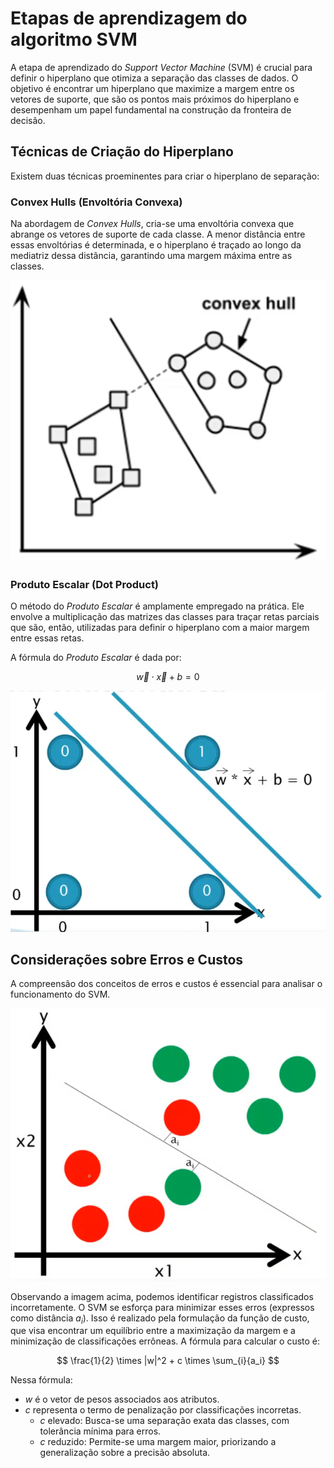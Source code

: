 # Etapas de aprendizagem do algoritmo SVM

A etapa de aprendizado do _Support Vector Machine_ (SVM) é crucial para definir o hiperplano que otimiza a separação das classes de dados. O objetivo é encontrar um hiperplano que maximize a margem entre os vetores de suporte, que são os pontos mais próximos do hiperplano e desempenham um papel fundamental na construção da fronteira de decisão.

## Técnicas de Criação do Hiperplano

Existem duas técnicas proeminentes para criar o hiperplano de separação:

### Convex Hulls (Envoltória Convexa)

Na abordagem de _Convex Hulls_, cria-se uma envoltória convexa que abrange os vetores de suporte de cada classe. A menor distância entre essas envoltórias é determinada, e o hiperplano é traçado ao longo da mediatriz dessa distância, garantindo uma margem máxima entre as classes.

![Convex Hulls](./assets/convex-hulls.png)

### Produto Escalar (Dot Product)

O método do _Produto Escalar_ é amplamente empregado na prática. Ele envolve a multiplicação das matrizes das classes para traçar retas parciais que são, então, utilizadas para definir o hiperplano com a maior margem entre essas retas.

A fórmula do _Produto Escalar_ é dada por:

$$
\overrightarrow{w} \cdot \overrightarrow{x} + b = 0
$$

![Dot Product](./assets/dot-product.png)

## Considerações sobre Erros e Custos

A compreensão dos conceitos de erros e custos é essencial para analisar o funcionamento do SVM.

![Erros e Custos](./assets/erros-e-custos.png)

Observando a imagem acima, podemos identificar registros classificados incorretamente. O SVM se esforça para minimizar esses erros (expressos como distância $a_i$). Isso é realizado pela formulação da função de custo, que visa encontrar um equilíbrio entre a maximização da margem e a minimização de classificações errôneas. A fórmula para calcular o custo é:

$$
\frac{1}{2} \times |w|^2 + c \times \sum_{i}{a_i}
$$

Nessa fórmula:

- $w$ é o vetor de pesos associados aos atributos.
- $c$ representa o termo de penalização por classificações incorretas.
  - $c$ elevado: Busca-se uma separação exata das classes, com tolerância mínima para erros.
  - $c$ reduzido: Permite-se uma margem maior, priorizando a generalização sobre a precisão absoluta.
